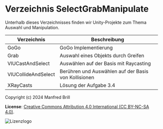 # Verzeichnis SelectGrabManipulate

Unterhalb dieses Verzeichnisses finden wir Unity-Projekte zum Thema
Auswahl und Manipulation.


| Verzeichnis         | Beschreibung    |
| -------------       | ---------- | 
| GoGo                | GoGo Implementierung                |
| Grab                | Auswahl eines Objekts durch Greifen                |
| VIUCastAndSelect    | Auswählen auf der Basis mit Raycasting            |
| VIUCollideAndSelect | Berühren und Auswählen auf der Basis von Kollisionen  |
| XRayCasts | Lösung der Aufgabe 3.4  |


Copyright (c) 2024 Manfred Brill

**License**: [Creative Commons Attribution 4.0 International (CC BY-NC-SA 4.0)](https://creativecommons.org/licenses/by-nc-sa/4.0/).  

![Lizenzlogo](https://licensebuttons.net/l/by-nc-sa/3.0/de/88x31.png)
